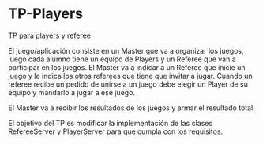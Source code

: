 TP-Players
==========

TP para players y referee


El juego/aplicación consiste en un Master que va a organizar los juegos, luego cada alumno tiene un equipo de Players y un Referee que van a participar en los juegos.
El Master va a indicar a un Referee que inicie un juego y le indica los otros referees que tiene que invitar a jugar. Cuando un referee recibe un pedido de unirse a un juego debe elegir un Player de su equipo y mandarlo a jugar a ese juego.
 
El Master va a recibir los resultados de los juegos y armar el resultado total.

El objetivo del TP es modificar la implementación de las clases RefereeServer y PlayerServer para que cumpla con los requisitos. 
